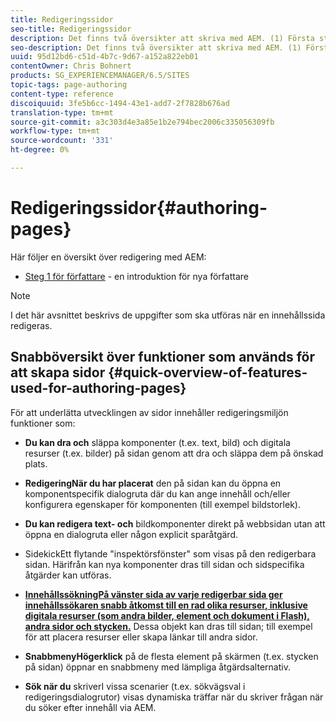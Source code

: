 ```yaml
---
title: Redigeringssidor
seo-title: Redigeringssidor
description: Det finns två översikter att skriva med AEM. (1) Första steget för författare - en introduktion för nya författare och (2) Snabbguide till redigeringssidor - en snabbguide (på hög nivå) till de viktigaste åtgärderna.
seo-description: Det finns två översikter att skriva med AEM. (1) Första steget för författare - en introduktion för nya författare och (2) Snabbguide till redigeringssidor - en snabbguide (på hög nivå) till de viktigaste åtgärderna.
uuid: 95d12bd6-c51d-4b7c-9d67-a152a822eb01
contentOwner: Chris Bohnert
products: SG_EXPERIENCEMANAGER/6.5/SITES
topic-tags: page-authoring
content-type: reference
discoiquuid: 3fe5b6cc-1494-43e1-add7-2f7828b676ad
translation-type: tm+mt
source-git-commit: a3c303d4e3a85e1b2e794bec2006c335056309fb
workflow-type: tm+mt
source-wordcount: '331'
ht-degree: 0%

---
```



# Redigeringssidor{#authoring-pages}

Här följer en översikt över redigering med AEM:

* [Steg 1 för författare](/help/sites-classic-ui-authoring/classic-page-author-first-steps.md)  - en introduktion för nya författare

>[!NOTE]
>
>I det här avsnittet beskrivs de uppgifter som ska utföras när en innehållssida redigeras. <!-- There are many additional features closely related to page authoring, these are covered under [Site and Page Features](/sites-classic-ui-authoring/classic-feature.md). -->

## Snabböversikt över funktioner som används för att skapa sidor {#quick-overview-of-features-used-for-authoring-pages}

För att underlätta utvecklingen av sidor innehåller redigeringsmiljön funktioner som:

* **Du kan dra och**
släppa komponenter (t.ex. text, bild) och digitala resurser (t.ex. bilder) på sidan genom att dra och släppa dem på önskad plats.

* **RedigeringNär du har placerat**
den på sidan kan du öppna en komponentspecifik dialogruta där du kan ange innehåll och/eller konfigurera egenskaper för komponenten (till exempel bildstorlek).

* **Du kan redigera text- och**
bildkomponenter direkt på webbsidan utan att öppna en dialogruta eller någon explicit sparåtgärd.

* **[](/help/sites-classic-ui-authoring/classic-page-author-env-tools.md#sidekickclassicui)**
SidekickEtt flytande &quot;inspektörsfönster&quot; som visas på den redigerbara sidan. Härifrån kan nya komponenter dras till sidan och sidspecifika åtgärder kan utföras.

* **[InnehållssökningPå vänster sida av varje redigerbar sida ger innehållssökaren snabb åtkomst till en rad olika resurser, inklusive digitala resurser (som andra bilder, element och dokument i Flash), andra sidor och stycken.](/help/sites-classic-ui-authoring/classic-page-author-env-tools.md#thecontentfinderclassicui)**
Dessa objekt kan dras till sidan; till exempel för att placera resurser eller skapa länkar till andra sidor.

* **SnabbmenyHögerklick**
på de flesta element på skärmen (t.ex. stycken på sidan) öppnar en snabbmeny med lämpliga åtgärdsalternativ.

* **Sök när du**
skriverI vissa scenarier (t.ex. sökvägsval i redigeringsdialogrutor) visas dynamiska träffar när du skriver frågan när du söker efter innehåll via AEM.

